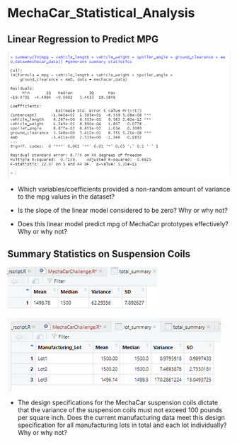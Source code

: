# MechaCar_Statistical_Analysis

## Linear Regression to Predict MPG

![1](resources/image1.PNG?raw=true "Title")

- Which variables/coefficients provided a non-random amount of variance to the mpg values in the dataset?


- Is the slope of the linear model considered to be zero? Why or why not?


- Does this linear model predict mpg of MechaCar prototypes effectively? Why or why not?


## Summary Statistics on Suspension Coils

![2](resources/image2.PNG?raw=true "Title")

![3](resources/image3.PNG?raw=true "Title")

- The design specifications for the MechaCar suspension coils dictate that the variance of the suspension coils must not exceed 100 pounds per square inch. Does the current manufacturing data meet this design specification for all manufacturing lots in total and each lot individually? Why or why not?
